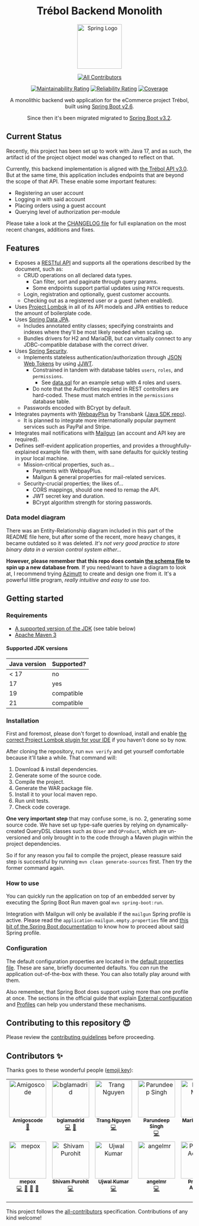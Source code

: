 <h1 align="center">Trébol Backend Monolith</h1>

<div align="center">

  <a href="https://spring.io/projects/spring-boot">
    <img src="https://github.com/spring-projects/spring-framework/raw/main/framework-docs/src/docs/spring-framework.png"
    height="120" alt="Spring Logo">
  </a>

  <!-- ALL-CONTRIBUTORS-BADGE:START - Do not remove or modify this section -->
[![All Contributors](https://img.shields.io/badge/all_contributors-14-orange.svg?style=flat-square)](#contributors-)
<!-- ALL-CONTRIBUTORS-BADGE:END -->

[![Maintainability Rating](https://sonarcloud.io/api/project_badges/measure?project=trebol-ecommerce_spring-boot-backend&metric=sqale_rating)](https://sonarcloud.io/summary/new_code?id=trebol-ecommerce_spring-boot-backend)
[![Reliability Rating](https://sonarcloud.io/api/project_badges/measure?project=trebol-ecommerce_spring-boot-backend&metric=reliability_rating)](https://sonarcloud.io/summary/new_code?id=trebol-ecommerce_spring-boot-backend)
[![Coverage](https://sonarcloud.io/api/project_badges/measure?project=trebol-ecommerce_spring-boot-backend&metric=coverage)](https://sonarcloud.io/summary/new_code?id=trebol-ecommerce_spring-boot-backend)

A monolithic backend web application for the eCommerce project Trébol,
built using [Spring Boot v2.6](https://docs.spring.io/spring-boot/docs/2.6.x/reference/html/).

Since then it's been migrated migrated to [Spring Boot v3.2](https://docs.spring.io/spring-boot/docs/3.2.x/reference/html/).

</div>

## Current Status

Recently, this project has been set up to work with Java 17,
and as such, the artifact id of the project object model was changed to reflect on that.

Currently, this backend implementation is aligned with [the Trébol API v3.0](https://github.com/trebol-ecommerce/api/blob/v3.0.0/src/trebol-api.json).
But at the same time, this application includes endpoints that are beyond the scope of that API.
These enable some important features:

* Registering an user account
* Logging in with said account
* Placing orders using a guest account
* Querying level of authorization per-module

Please take a look at the [CHANGELOG file](CHANGELOG.md)
for full explanation on the most recent changes, additions and fixes.

## Features

* Exposes a [RESTful API](https://github.com/trebol-ecommerce/trebol-api)
  and supports all the operations described by the document, such as:
  * CRUD operations on all declared data types.
    * Can filter, sort and paginate through query params.
    * Some endpoints support partial updates using `PATCH` requests.
  * Login, registration and optionally, guest customer accounts.
  * Checking out as a registered user or a guest (when enabled).
* Uses [Project Lombok](https://projectlombok.org)
  in all of its API models and JPA entities to reduce the amount of boilerplate code.
* Uses [Spring Data JPA](https://spring.io/projects/spring-data-jpa).
  * Includes annotated entity classes; specifying constraints and indexes where
    they'll be most likely needed when scaling up.
  * Bundles drivers for H2 and MariaDB, but can virtually connect to any JDBC-compatible database
    with the correct driver.
* Uses [Spring Security](https://spring.io/projects/spring-security).
  * Implements stateless authentication/authorization through [JSON Web Tokens](https://jwt.io/)
    by using [JJWT](https://github.com/jwtk/jjwt).
    * Constrained in tandem with database tables `users`, `roles`, and `permissions`.
      * See [data.sql](/src/main/resources/data.sql) for an example setup with 4 roles and users.
    * Do note that the Authorities required in REST controllers are hard-coded.
      These must match entries in the `permissions` database table.
  * Passwords encoded with BCrypt by default.
* Integrates payments with [WebpayPlus](https://transbankdevelopers.cl/producto/webpay)
  by Transbank ([Java SDK repo](https://github.com/TransbankDevelopers/transbank-sdk-java)).
  * It is planned to integrate more internationally popular payment services such as PayPal and Stripe.
* Integrates mail notifications with [Mailgun](https://mailgun.com)
  (an account and API key are required).
* Defines self-evident application properties, and provides a throughfully-explained example file with them,
  with sane defaults for quickly testing in your local machine.
  * Mission-critical properties, such as...
    * Payments with WebpayPlus.
    * Mailgun & general properties for mail-related services.
  * Security-crucial properties; the likes of...
    * CORS mappings, should one need to remap the API.
    * JWT secret key and duration.
    * BCrypt algorithm strength for storing passwords.

### Data model diagram

There was an Entity-Relationship diagram included in this part of the README file here,
but after some of the recent, more heavy changes, it became outdated so it was deleted.
_It's not very good practice to store binary data in a version control system either..._

**However, please remember that this repo does contain [the schema file](/src/main/resources/data.sql)
to spin up a new database from**.
If you need/want to have a diagram to look at, I recommend trying [Azimutt](https://github.com/azimuttapp/azimutt)
to create and design one from it. It's a powerful little program, _really intuitive and easy to use too_.

## Getting started

### Requirements

* [A supported version of the JDK](https://whichjdk.com) (see table below)
* [Apache Maven 3](https://maven.apache.org)

#### Supported JDK versions

| Java version | Supported? |
|--------------|------------|
| < 17         | no         |
| 17           | yes        |
| 19           | compatible |
| 21           | compatible |

### Installation

First and foremost, please don't forget to download, install and enable
[the correct Project Lombok plugin for your IDE](https://projectlombok.org/setup/)
if you haven't done so by now.

After cloning the repository, run `mvn verify` and get yourself comfortable because it'll take a while.
That command will:

1. Download & install dependencies.
2. Generate some of the source code.
3. Compile the project.
4. Generate the WAR package file.
5. Install it to your local maven repo.
6. Run unit tests.
7. Check code coverage.

**One very important step** that may confuse some, is no. 2, generating some source code.
We have set up type-safe queries by relying on dynamically-created QueryDSL classes such as `QUser` and `QProduct`,
which are un-versioned and only brought in to the code through a Maven plugin within the project dependencies.

So if for any reason you fail to compile the project,
please reassure said step is successful by running `mvn clean generate-sources` first.
Then try the former command again.

### How to use

You can quickly run the application on top of an embedded server
by executing the Spring Boot Run maven goal `mvn spring-boot:run`.

Integration with Mailgun will only be available if the `mailgun` Spring profile is active.
Please read the `application-mailgun.empty.properties` file and
[this bit of the Spring Boot documentation](https://docs.spring.io/spring-boot/docs/2.6.12/reference/html/features.html#features.profiles)
to know how to proceed about said Spring profile.

### Configuration

The default configuration properties are located in the
[default properties file](src/main/resources/application.properties).
These are sane, briefly documented defaults. You _can_ run the application out-of-the-box with these.
You can also totally play around with them.

Also remember, that Spring Boot does support using more than one profile at once.
The sections in the official guide that explain
[External configuration](https://docs.spring.io/spring-boot/docs/2.6.12/reference/html/features.html#features.external-config)
and
[Profiles](https://docs.spring.io/spring-boot/docs/2.6.12/reference/html/features.html#features.profiles)
can help you understand these mechanisms.

## Contributing to this repository 😍

Please review the [contributing guidelines](./CONTRIBUTING.md) before proceeding.

## Contributors ✨

Thanks goes to these wonderful people ([emoji key](https://allcontributors.org/docs/en/emoji-key)):

<!-- ALL-CONTRIBUTORS-LIST:START - Do not remove or modify this section -->
<!-- prettier-ignore-start -->
<!-- markdownlint-disable -->
<table>
  <tbody>
    <tr>
      <td align="center" valign="top" width="14.28%"><a href="http://amigoscode.com"><img src="https://avatars.githubusercontent.com/u/40702606?v=4?s=100" width="100px;" alt="Amigoscode"/><br /><sub><b>Amigoscode</b></sub></a><br /><a href="#ideas-amigoscode" title="Ideas, Planning, & Feedback">🤔</a></td>
      <td align="center" valign="top" width="14.28%"><a href="http://benjaminlamadrid.cl"><img src="https://avatars.githubusercontent.com/u/68207359?v=4?s=100" width="100px;" alt="bglamadrid"/><br /><sub><b>bglamadrid</b></sub></a><br /><a href="https://github.com/trebol-ecommerce/trebol-backend-monolith/commits?author=bglamadrid" title="Code">💻</a> <a href="#design-bglamadrid" title="Design">🎨</a></td>
      <td align="center" valign="top" width="14.28%"><a href="https://github.com/trangntt-016"><img src="https://avatars.githubusercontent.com/u/60552188?v=4?s=100" width="100px;" alt="Trang Nguyen"/><br /><sub><b>Trang Nguyen</b></sub></a><br /><a href="https://github.com/trebol-ecommerce/trebol-backend-monolith/commits?author=trangntt-016" title="Code">💻</a></td>
      <td align="center" valign="top" width="14.28%"><a href="https://github.com/ParundeepSingh"><img src="https://avatars.githubusercontent.com/u/52928589?v=4?s=100" width="100px;" alt="Parundeep Singh"/><br /><sub><b>Parundeep Singh</b></sub></a><br /><a href="https://github.com/trebol-ecommerce/trebol-backend-monolith/commits?author=ParundeepSingh" title="Code">💻</a></td>
      <td align="center" valign="top" width="14.28%"><a href="https://markus.mutas.dev"><img src="https://avatars.githubusercontent.com/u/25075900?v=4?s=100" width="100px;" alt="Markus Mutas"/><br /><sub><b>Markus Mutas</b></sub></a><br /><a href="https://github.com/trebol-ecommerce/trebol-backend-monolith/commits?author=mutasDev" title="Code">💻</a></td>
      <td align="center" valign="top" width="14.28%"><a href="https://github.com/vaishakhvh"><img src="https://avatars.githubusercontent.com/u/72062381?v=4?s=100" width="100px;" alt="vaishakhvh"/><br /><sub><b>vaishakhvh</b></sub></a><br /><a href="https://github.com/trebol-ecommerce/trebol-backend-monolith/commits?author=vaishakhvh" title="Code">💻</a></td>
      <td align="center" valign="top" width="14.28%"><a href="https://github.com/NyorJa"><img src="https://avatars.githubusercontent.com/u/8148370?v=4?s=100" width="100px;" alt="Rod Fetalvero"/><br /><sub><b>Rod Fetalvero</b></sub></a><br /><a href="https://github.com/trebol-ecommerce/trebol-backend-monolith/commits?author=NyorJa" title="Code">💻</a> <a href="https://github.com/trebol-ecommerce/trebol-backend-monolith/commits?author=NyorJa" title="Tests">⚠️</a> <a href="#ideas-NyorJa" title="Ideas, Planning, & Feedback">🤔</a> <a href="#maintenance-NyorJa" title="Maintenance">🚧</a> <a href="https://github.com/trebol-ecommerce/trebol-backend-monolith/pulls?q=is%3Apr+reviewed-by%3ANyorJa" title="Reviewed Pull Requests">👀</a></td>
    </tr>
    <tr>
      <td align="center" valign="top" width="14.28%"><a href="https://mepox.github.io/"><img src="https://avatars.githubusercontent.com/u/21198248?v=4?s=100" width="100px;" alt="mepox"/><br /><sub><b>mepox</b></sub></a><br /><a href="https://github.com/trebol-ecommerce/trebol-backend-monolith/commits?author=mepox" title="Code">💻</a> <a href="#maintenance-mepox" title="Maintenance">🚧</a> <a href="#ideas-mepox" title="Ideas, Planning, & Feedback">🤔</a> <a href="https://github.com/trebol-ecommerce/trebol-backend-monolith/pulls?q=is%3Apr+reviewed-by%3Amepox" title="Reviewed Pull Requests">👀</a></td>
      <td align="center" valign="top" width="14.28%"><a href="https://github.com/shivam-Purohit"><img src="https://avatars.githubusercontent.com/u/91889807?v=4?s=100" width="100px;" alt="Shivam Purohit"/><br /><sub><b>Shivam Purohit</b></sub></a><br /><a href="https://github.com/trebol-ecommerce/trebol-backend-monolith/commits?author=shivam-Purohit" title="Code">💻</a></td>
      <td align="center" valign="top" width="14.28%"><a href="https://github.com/ujwalkumar1995"><img src="https://avatars.githubusercontent.com/u/20976813?v=4?s=100" width="100px;" alt="Ujwal Kumar"/><br /><sub><b>Ujwal Kumar</b></sub></a><br /><a href="https://github.com/trebol-ecommerce/trebol-backend-monolith/commits?author=ujwalkumar1995" title="Code">💻</a></td>
      <td align="center" valign="top" width="14.28%"><a href="https://github.com/Angel-M-R"><img src="https://avatars.githubusercontent.com/u/16781447?v=4?s=100" width="100px;" alt="angelmr"/><br /><sub><b>angelmr</b></sub></a><br /><a href="https://github.com/trebol-ecommerce/trebol-backend-monolith/commits?author=Angel-M-R" title="Code">💻</a></td>
      <td align="center" valign="top" width="14.28%"><a href="https://github.com/Prashriya"><img src="https://avatars.githubusercontent.com/u/66111954?v=4?s=100" width="100px;" alt="Prashriya Acharya"/><br /><sub><b>Prashriya Acharya</b></sub></a><br /><a href="https://github.com/trebol-ecommerce/trebol-backend-monolith/commits?author=Prashriya" title="Code">💻</a></td>
      <td align="center" valign="top" width="14.28%"><a href="https://github.com/logesr"><img src="https://avatars.githubusercontent.com/u/55475935?v=4?s=100" width="100px;" alt="Loges R"/><br /><sub><b>Loges R</b></sub></a><br /><a href="https://github.com/trebol-ecommerce/trebol-backend-monolith/commits?author=logesr" title="Code">💻</a></td>
      <td align="center" valign="top" width="14.28%"><a href="https://github.com/mslowiak"><img src="https://avatars.githubusercontent.com/u/18486535?v=4?s=100" width="100px;" alt="Marcin Słowiak"/><br /><sub><b>Marcin Słowiak</b></sub></a><br /><a href="https://github.com/trebol-ecommerce/trebol-backend-monolith/commits?author=mslowiak" title="Documentation">📖</a></td>
    </tr>
  </tbody>
</table>

<!-- markdownlint-restore -->
<!-- prettier-ignore-end -->

<!-- ALL-CONTRIBUTORS-LIST:END -->

This project follows the [all-contributors](https://github.com/all-contributors/all-contributors) specification.
Contributions of any kind welcome!
